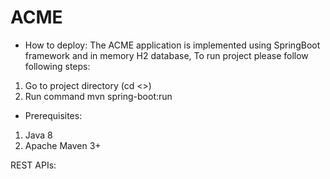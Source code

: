 # ACME

* How to deploy: The ACME application is implemented using SpringBoot framework and in memory H2 database,
To run project please follow following steps:

1. Go to project directory (cd <<project dir>>)
2. Run command mvn spring-boot:run

* Prerequisites:
1. Java 8
2. Apache Maven 3+

REST APIs:

